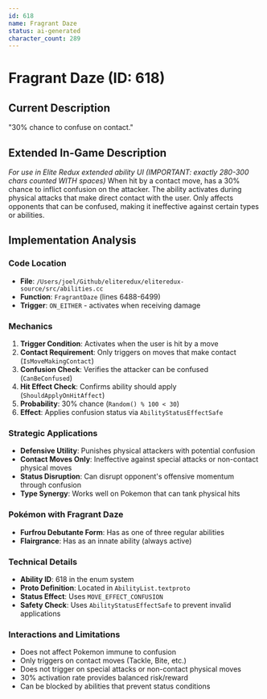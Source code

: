 ```yaml
---
id: 618
name: Fragrant Daze
status: ai-generated
character_count: 289
---
```


# Fragrant Daze (ID: 618)

## Current Description
"30% chance to confuse on contact."

## Extended In-Game Description
*For use in Elite Redux extended ability UI (IMPORTANT: exactly 280-300 chars counted WITH spaces)*
When hit by a contact move, has a 30% chance to inflict confusion on the attacker. The ability activates during physical attacks that make direct contact with the user. Only affects opponents that can be confused, making it ineffective against certain types or abilities.

## Implementation Analysis

### Code Location
- **File**: `/Users/joel/Github/eliteredux/eliteredux-source/src/abilities.cc`
- **Function**: `FragrantDaze` (lines 6488-6499)
- **Trigger**: `ON_EITHER` - activates when receiving damage

### Mechanics
1. **Trigger Condition**: Activates when the user is hit by a move
2. **Contact Requirement**: Only triggers on moves that make contact (`IsMoveMakingContact`)
3. **Confusion Check**: Verifies the attacker can be confused (`CanBeConfused`)
4. **Hit Effect Check**: Confirms ability should apply (`ShouldApplyOnHitAffect`)
5. **Probability**: 30% chance (`Random() % 100 < 30`)
6. **Effect**: Applies confusion status via `AbilityStatusEffectSafe`

### Strategic Applications
- **Defensive Utility**: Punishes physical attackers with potential confusion
- **Contact Moves Only**: Ineffective against special attacks or non-contact physical moves
- **Status Disruption**: Can disrupt opponent's offensive momentum through confusion
- **Type Synergy**: Works well on Pokemon that can tank physical hits

### Pokémon with Fragrant Daze
- **Furfrou Debutante Form**: Has as one of three regular abilities
- **Flairgrance**: Has as an innate ability (always active)

### Technical Details
- **Ability ID**: 618 in the enum system
- **Proto Definition**: Located in `AbilityList.textproto`
- **Status Effect**: Uses `MOVE_EFFECT_CONFUSION` 
- **Safety Check**: Uses `AbilityStatusEffectSafe` to prevent invalid applications

### Interactions and Limitations
- Does not affect Pokemon immune to confusion
- Only triggers on contact moves (Tackle, Bite, etc.)
- Does not trigger on special attacks or non-contact physical moves
- 30% activation rate provides balanced risk/reward
- Can be blocked by abilities that prevent status conditions